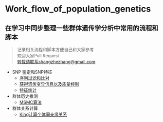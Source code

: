 # Work_flow_of_population_genetics

## 在学习中同步整理一些群体遗传学分析中常用的流程和脚本

> 记录相关流程和脚本方便自己和大家参考\
欢迎大家Pull Request\
转载请联系shangzhezhang@gmail.com

- SNP 鉴定和SNP特征
    - [序列过滤和比对](https://github.com/shangshanzhizhe/Work_flow_of_population_genetics/blob/master/Work_flows/Reads_clean_and_Mapping.md)
    - [获得遗传变异信息以及质量控制](https://github.com/shangshanzhizhe/Work_flow_of_population_genetics/blob/master/Work_flows/Call_variants_and_filtering.md)
    - [特征统计](https://github.com/shangshanzhizhe/Work_flow_of_population_genetics/blob/master/Work_flows/under_working.md)
- 群体历史推测
    - [MSMC算法](https://github.com/shangshanzhizhe/Work_flow_of_population_genetics/blob/master/Work_flows/msmc_demo.md)
- 群体关系计算
    - [King计算个体间亲缘关系](https://github.com/shangshanzhizhe/Work_flow_of_population_genetics/blob/master/Work_flows/under_working.md)